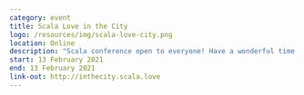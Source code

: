 ```yaml
---
category: event
title: Scala Love in the City
logo: /resources/img/scala-love-city.png
location: Online
description: "Scala conference open to everyone! Have a wonderful time together voicing solutions to problems as well as discussing education and Scala careers in the new millennium."
start: 13 February 2021
end: 13 February 2021
link-out: http://inthecity.scala.love
---
```

